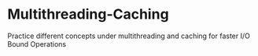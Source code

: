 # Multithreading-Caching
Practice different concepts under multithreading and caching for faster I/O Bound Operations
